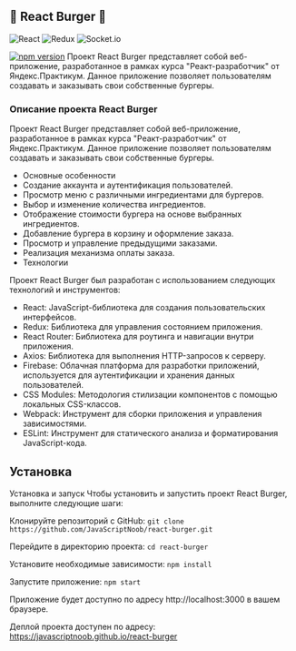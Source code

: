 
## 🍔  React Burger 🍔

![React](https://img.shields.io/badge/react-%2320232a.svg?style=for-the-badge&logo=react&logoColor=%2361DAFB) ![Redux](https://img.shields.io/badge/redux-%23593d88.svg?style=for-the-badge&logo=redux&logoColor=white) ![Socket.io](https://img.shields.io/badge/Socket.io-black?style=for-the-badge&logo=socket.io&badgeColor=010101)


[![npm version](https://badge.fury.io/js/npm.svg)](https://badge.fury.io/js/npm)
Проект React Burger представляет собой веб-приложение, разработанное в рамках курса "Реакт-разработчик" от Яндекс.Практикум. Данное приложение позволяет пользователям создавать и заказывать свои собственные бургеры.


###  Описание проекта React Burger
Проект React Burger представляет собой веб-приложение, разработанное в рамках курса "Реакт-разработчик" от Яндекс.Практикум. Данное приложение позволяет пользователям создавать и заказывать свои собственные бургеры.

- Основные особенности
- Создание аккаунта и аутентификация пользователей.
- Просмотр меню с различными ингредиентами для бургеров.
- Выбор и изменение количества ингредиентов.
- Отображение стоимости бургера на основе выбранных ингредиентов.
- Добавление бургера в корзину и оформление заказа.
- Просмотр и управление предыдущими заказами.
- Реализация механизма оплаты заказа.
- Технологии

Проект React Burger был разработан с использованием следующих технологий и инструментов:

* React: JavaScript-библиотека для создания пользовательских интерфейсов.
*  Redux: Библиотека для управления состоянием приложения.
* React Router: Библиотека для роутинга и навигации внутри приложения.
* Axios: Библиотека для выполнения HTTP-запросов к серверу.
* Firebase: Облачная платформа для разработки приложений, используется для аутентификации и хранения данных пользователей.
* CSS Modules: Методология стилизации компонентов с помощью локальных CSS-классов.
* Webpack: Инструмент для сборки приложения и управления зависимостями.
* ESLint: Инструмент для статического анализа и форматирования JavaScript-кода.



## Установка

Установка и запуск
Чтобы установить и запустить проект React Burger, выполните следующие шаги:

Клонируйте репозиторий с GitHub:
```git clone https://github.com/JavaScriptNoob/react-burger.git```

Перейдите в директорию проекта:
```cd react-burger```

Установите необходимые зависимости:
```npm install```

Запустите приложение:
```npm start```

Приложение будет доступно по адресу http://localhost:3000 в вашем браузере.

Деплой проекта доступен по адресу: https://javascriptnoob.github.io/react-burger
